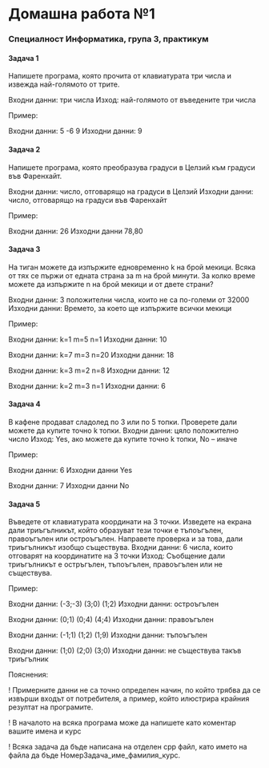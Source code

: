 # Домашна работа №1
### Cпециалност Информатика, група 3, практикум

#### Задача 1

Напишете програма, която прочита от клавиатурата три числа и извежда най-голямото от трите.

Входни данни: три числа
Изход: най-голямото от въведените три числа

Пример:

Входни данни:
5 -6 9
Изходни данни:
9

#### Задача 2

Напишете програма, която преобразува градуси в Целзий към градуси във Фаренхайт.

Входни данни: число, отговарящо на градуси в Целзий
Изходни данни: число, отговарящо на градуси във Фаренхайт

Пример:

Входни данни:
26
Изходни данни
78,80

####  Задача 3
На тиган можете да изпържите едновременно k на брой мекици. Всяка от тях се пържи от едната страна за m на брой минути. За колко време можете да изпържите n на брой мекици и от двете страни?

Входни данни: 3 положителни числа, които не са по-големи от 32000
Изходни данни: Времето,  за което ще изпържите всички мекици


Пример:

Входни данни:
k=1 m=5 n=1
Изходни данни:
10

Входни данни:
k=7 m=3 n=20
Изходни данни:
18

Входни данни:
k=3 m=2 n=8
Изходни данни:
12

Входни данни:
k=2 m=3 n=1
Изходни данни:
6

#### Задача 4

В кафене продават сладолед по 3 или по 5 топки. Проверете дали можете да купите точно k топки.
Входни данни: цяло положително число
Изход: Yes, ако можете да купите точно k топки, No – иначе

Пример:

Входни данни:
6
Изходни данни
Yes

Входни данни:
7
Изходни данни
No

#### Задача 5

Въведете от клавиатурата координати на 3 точки. Изведете на екрана дали триъгълникът, който образуват тези точки е тъпоъгълен, правоъгълен или остроъгълен. Направете проверка и за това, дали триъгълникът изобщо съществува.
Входни данни: 6 числа, които отговарят на координатите на 3 точки
Изход: Съобщение дали триъгълникът е остръгълен, тъпоъгълен, правоъгълен или не съществува.

Пример:

Входни данни:
(-3;-3) (3;0) (1;2)
Изходни данни:
остроъгълен

Входни данни:
(0;1) (0;4) (4;4)
Изходни данни:
правоъгълен

Входни данни:
(-1;1) (1;2) (1;9)
Изходни данни:
тъпоъгълен

Входни данни:
(1;0) (2;0) (3;0)
Изходни данни:
не съществува такъв триъгълник


Пояснения:

! Примерните данни не са точно определен начин, по който трябва да се извърши входът от потребителя, а пример, който илюстрира крайния резултат на програмите.

! В началото на всяка програма може да напишете като коментар вашите имена и курс

! Всяка задача да бъде написана на отделен cpp файл, като името на файла да бъде НомерЗадача_име_фамилия_курс.
